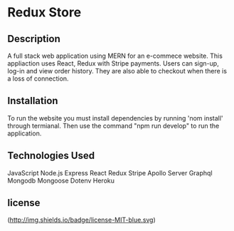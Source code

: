 # Redux Store 

## Description

A full stack web application using MERN for an e-commece website.  This appliaction uses React, Redux with Stripe payments.  Users can sign-up, log-in and view order history.  They are also able to checkout when there is a loss of connection.

## Installation

To run the website you must install dependencies by running 'nom install' through termianal.  Then use the command "npm run develop" to run the application.

## Technologies Used


JavaScript
Node.js
Express
React
Redux
Stripe
Apollo Server
Graphql
Mongodb
Mongoose
Dotenv
Heroku

## license

(http://img.shields.io/badge/license-MIT-blue.svg)



